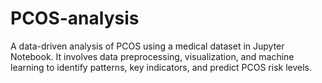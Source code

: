 # PCOS-analysis
A data-driven analysis of PCOS using a medical dataset in Jupyter Notebook. It involves data preprocessing, visualization, and machine learning to identify patterns, key indicators, and predict PCOS risk levels.
